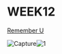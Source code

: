 # WEEK12
[Remember U](https://yerim-kim.github.io/slave2algorithm/)


![Capture](https://user-images.githubusercontent.com/68723268/96798915-9fbe0580-144d-11eb-9c6a-2241dc4918cf.JPG)![1](https://user-images.githubusercontent.com/68723268/96798918-a187c900-144d-11eb-8bde-7b13050bb4f1.JPG)



